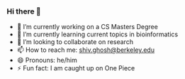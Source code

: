 ### Hi there 👋
- 🔭 I’m currently working on a CS Masters Degree 
- 🌱 I’m currently learning current topics in bioinformatics 
- 👯 I’m looking to collaborate on research 
- 📫 How to reach me: shiv.ghosh@berkeley.edu
- 😄 Pronouns: he/him
- ⚡ Fun fact: I am caught up on One Piece 
<!--
**shivghosh/shivghosh** is a ✨ _special_ ✨ repository because its `README.md` (this file) appears on your GitHub profile.

Here are some ideas to get you started:


-->
